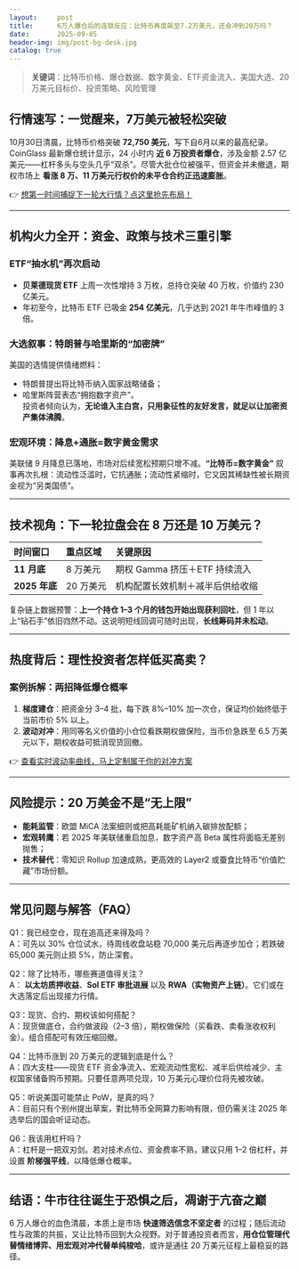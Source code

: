 ```yaml
---
layout:     post
title:      6万人爆仓后的连锁反应：比特币再度飙至7.2万美元，还会冲到20万吗？
date:       2025-09-05
header-img: img/post-bg-desk.jpg
catalog: true
---
```


> **关键词**：比特币价格、爆仓数据、数字黄金、ETF资金流入、美国大选、20万美元目标价、投资策略、风险管理

## 行情速写：一觉醒来，7万美元被轻松突破

10月30日清晨，比特币价格突破 **72,750 美元**，写下自6月以来的最高纪录。CoinGlass 最新爆仓统计显示，24 小时内 **近 6 万投资者爆仓**，涉及金额 2.57 亿美元——杠杆多头与空头几乎“双杀”。尽管大批仓位被强平，但资金并未撤退，期权市场上 **看涨 8 万、11 万美元行权价的未平仓合约正迅速膨胀**。

👉 [想第一时间捕捉下一轮大行情？点这里抢先布局！](https://okxdog.com/)

---

## 机构火力全开：资金、政策与技术三重引擎

### ETF“抽水机”再次启动

- **贝莱德现货 ETF** 上周一次性增持 3 万枚，总持仓突破 40 万枚，价值约 230 亿美元。  
- 年初至今，比特币 ETF 已吸金 **254 亿美元**，几乎达到 2021 年牛市峰值的 3 倍。

### 大选叙事：特朗普与哈里斯的“加密牌”

美国的选情提供情绪燃料：  
- 特朗普提出将比特币纳入国家战略储备；  
- 哈里斯阵营表态“拥抱数字资产”。  
投资者倾向认为，**无论谁入主白宫，只用象征性的友好发言，就足以让加密资产集体沸腾**。

### 宏观环境：降息+通胀=数字黄金需求

美联储 9 月降息已落地，市场对后续宽松预期只增不减。**“比特币=数字黄金”** 叙事再次扎根：流动性泛滥时，它抗通胀；流动性紧缩时，它又因其稀缺性被长期资金视为“另类国债”。

---

## 技术视角：下一轮拉盘会在 8 万还是 10 万美元？

| 时间窗口 | 重点区域 | 关键原因 |
| :--- | :--- | :--- |
| **11 月底** | 8 万美元 | 期权 Gamma 挤压＋ETF 持续流入 |
| **2025 年底** | 20 万美元 | 机构配置长效机制＋减半后供给收缩 |

复杂链上数据预警：**上一个持仓 1–3 个月的钱包开始出现获利回吐**，但 1 年以上“钻石手”依旧岿然不动。这说明短线回调可随时出现，**长线筹码并未松动**。

---

## 热度背后：理性投资者怎样低买高卖？

### 案例拆解：两招降低爆仓概率

1. **梯度建仓**：把资金分 3–4 批，每下跌 8%–10% 加一次仓，保证均价始终低于当前市价 5% 以上。  
2. **波动对冲**：用同等名义价值的小仓位看跌期权做保险，当币价急跌至 6.5 万美元以下，期权收益可抵消现货回撤。

👉 [查看实时波动率曲线，马上定制属于你的对冲方案](https://okxdog.com/)

---

## 风险提示：20 万美金不是“无上限”

- **能耗监管**：欧盟 MiCA 法案细则或把高耗能矿机纳入碳排放配额；  
- **宏观转鹰**：若 2025 年美联储重启加息，数字资产高 Beta 属性将面临无差别抛售；  
- **技术替代**：零知识 Rollup 加速成熟，更高效的 Layer2 或蚕食比特币“价值贮藏”市场份额。

---

## 常见问题与解答（FAQ）

Q1：我已经空仓，现在追高还来得及吗？  
A：可先以 30% 仓位试水，待周线收盘站稳 70,000 美元后再逐步加仓；若跌破 65,000 美元则止损 5%，防止深套。

Q2：除了比特币，哪些赛道值得关注？  
A： **以太坊质押收益**、**Sol ETF 审批进展** 以及 **RWA（实物资产上链）**。它们或在大选落定后出现接力行情。

Q3：现货、合约、期权该如何搭配？  
A：现货做底仓，合约做波段（2–3 倍），期权做保险（买看跌、卖看涨收权利金）。组合搭配可有效压缩回撤。

Q4：比特币涨到 20 万美元的逻辑到底是什么？  
A：四大支柱——现货 ETF 资金净流入、宏观流动性宽松、减半后供给减少、主权国家储备购币预期。只要任意两项兑现，10 万美元心理价位将先被攻破。

Q5：听说美国可能禁止 PoW，是真的吗？  
A：目前只有个别州提出草案，對比特币全网算力影响有限，但仍需关注 2025 年选举后的国会听证动态。

Q6：我该用杠杆吗？  
A：杠杆是一把双刃剑。若对技术点位、资金费率不熟，建议只用 1–2 倍杠杆，并设置 **阶梯强平线**，以降低爆仓概率。

---

## 结语：牛市往往诞生于恐惧之后，凋谢于亢奋之巅

6 万人爆仓的血色清晨，本质上是市场 **快速筛选信念不坚定者** 的过程；随后流动性与政策的共振，又让比特币回到大众视野。对于普通投资者而言，**用仓位管理代替情绪博弈、用宏观对冲代替单纯梭哈**，或许是通往 20 万美元征程上最稳妥的路径。